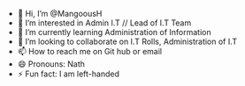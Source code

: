 - 👋 Hi, I’m @MangoousH
- 👀 I’m interested in Admin I.T // Lead of I.T Team
- 🌱 I’m currently learning Administration of Information
- 💞️ I’m looking to collaborate on I.T Rolls, Administration of I.T
- 📫 How to reach me on Git hub or email 
- 😄 Pronouns: Nath 
- ⚡ Fun fact: I am left-handed
<!---
MangoousH/MangoousH is a ✨ special ✨ repository because its `README.md` (this file) appears on your GitHub profile.
You can click the Preview link to take a look at your changes.
--->
